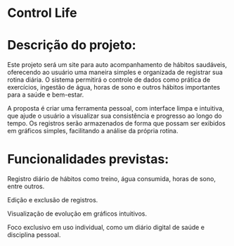 # Control Life

# Descrição do projeto:

Este projeto será um site para auto acompanhamento de hábitos saudáveis, oferecendo ao usuário uma maneira simples e organizada de registrar sua rotina diária. O sistema permitirá o controle de dados como prática de exercícios, ingestão de água, horas de sono e outros hábitos importantes para a saúde e bem-estar.

A proposta é criar uma ferramenta pessoal, com interface limpa e intuitiva, que ajude o usuário a visualizar sua consistência e progresso ao longo do tempo. Os registros serão armazenados de forma que possam ser exibidos em gráficos simples, facilitando a análise da própria rotina.


# Funcionalidades previstas:

Registro diário de hábitos como treino, água consumida, horas de sono, entre outros.

Edição e exclusão de registros.

Visualização de evolução em gráficos intuitivos.

Foco exclusivo em uso individual, como um diário digital de saúde e disciplina pessoal.
